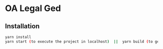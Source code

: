 # OA Legal Ged



## Installation

```bash
yarn install
yarn start (to execute the project in localhost)  ||  yarn build (to generate the build folder)
```
